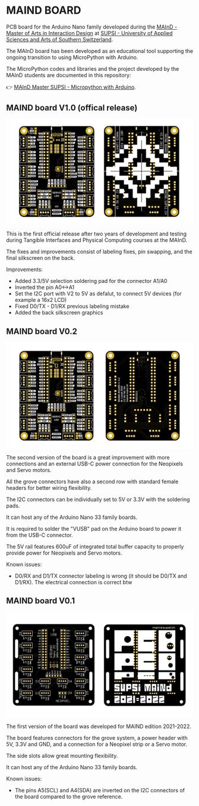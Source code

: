 # MAIND BOARD
PCB board for the Arduino Nano family developed during the [MAInD - Master of Arts in Interaction Design](https://maind.supsi.ch/master-interaction-design/) at [SUPSI - University of Applied Sciences and Arts of Southern Switzerland](https://www.supsi.ch/home_en.html).

The MAInD board has been developed as an educational tool supporting the ongoing transition to using MicroPython with Arduino.

The MicroPython codes and libraries and the project developed by the MAInD students are documented in this repository:

:point_right: [MAInD Master SUPSI - Micropython with Arduino](https://master-interaction-design.notion.site/MAInD-Master-SUPSI-Micropython-with-Arduino-772c06aa0dee4c35a509a4daac6c72dd).


## MAIND board V1.0 (offical release)

![alt text](https://github.com/maind-supsi/maind-board/blob/main/MAIND-board-V1.0/PCB_MAIND_board_V1.0.png "PCB MAIND board V1.0")

This is the first official release after two years of development and testing during Tangible Interfaces and Physical Computing courses at the MAInD.

The fixes and improvements consist of labeling fixes, pin swapping, and the final silkscreen on the back.

Improvements:
- Added 3.3/5V selection soldering pad for the connector A1/A0
- Inverted the pin A0<->A1
- Set the I2C port with V2 to 5V as defalut, to connect 5V devices (for example a 16x2 LCD)
- Fixed D0/TX - D1/RX previous labeling mistake
- Added the back silkscreen graphics


## MAIND board V0.2

![alt text](https://github.com/maind-supsi/maind-board/blob/main/MAIND-board-V0.2/PCB_MAIND_board_V0.2.png "PCB MAIND board V0.2")

The second version of the board is a great improvement with more connections and an external USB-C power connection for the Neopixels and Servo motors.

All the grove connectors have also a second row with standard female headers for better wiring flexibility.

The I2C connectors can be individually set to 5V or 3.3V with the soldering pads.

It can host any of the Arduino Nano 33 family boards.

It is required to solder the "VUSB" pad on the Arduino board to power it from the USB-C connector.

The 5V rail features 600uF of integrated total buffer capacity to properly provide power for Neopixels and Servo motors.

Known issues:

- D0/RX and D1/TX connector labeling is wrong (it should be D0/TX and D1/RX). The electrical connection is correct btw



## MAIND board V0.1

![alt text](https://github.com/maind-supsi/maind-board/blob/main/MAIND-board-V0.1/PCB_MAIND_board_V0.1.png "PCB MAIND board V0.1")

The first version of the board was developed for MAIND edition 2021-2022.

The board features connectors for the grove system, a power header with 5V, 3.3V and GND, and a connection for a Neopixel strip or a Servo motor.

The side slots allow great mounting flexibility.

It can host any of the Arduino Nano 33 family boards.

Known issues:
- The pins A5(SCL) and A4(SDA) are inverted on the I2C connectors of the board compared to the grove reference.
